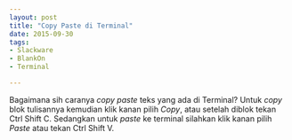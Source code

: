 ```yaml
---
layout: post
title: "Copy Paste di Terminal"
date: 2015-09-30
tags: 
- Slackware
- BlankOn
- Terminal

---
```

Bagaimana sih caranya _copy paste_ teks yang ada di Terminal? Untuk _copy_ blok tulisannya kemudian klik kanan pilih _Copy_, atau setelah diblok tekan Ctrl Shift C. Sedangkan untuk _paste_ ke terminal silahkan klik kanan pilih _Paste_ atau tekan Ctrl Shift V.
